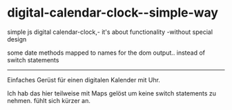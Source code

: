 # digital-calendar-clock--simple-way
simple js digital calendar-clock,-  it's about functionality -without special design

some date methods mapped to names for the dom output..
instead of switch statements

--------------------

Einfaches Gerüst für einen digitalen Kalender mit Uhr. 

Ich hab das hier teilweise mit Maps gelöst um keine switch statements zu nehmen.
fühlt sich kürzer an. 
